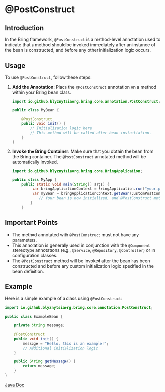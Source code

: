 # @PostConstruct

## Introduction

In the Bring framework, `@PostConstruct` is a method-level annotation used to indicate that a method should be invoked immediately after an instance of the bean is constructed, and before any other initialization logic occurs.
## Usage

To use `@PostConstruct`, follow these steps:

1. **Add the Annotation**: Place the `@PostConstruct` annotation on a method within your Bring bean class.

    ```java
    import io.github.blyznytsiaorg.bring.core.annotation.PostConstruct;

    public class MyBean {

        @PostConstruct
        public void init() {
            // Initialization logic here
            // This method will be called after bean instantiation.
        }
    }
    ```


2. **Invoke the Bring Container**: Make sure that you obtain the bean from the Bring container. The `@PostConstruct` annotated method will be automatically invoked.

    ```java
    import io.github.blyznytsiaorg.bring.core.BringApplication;

    public class MyApp {
        public static void main(String[] args) {
             var bringApplicationContext = BringApplication.run("your.path");
             var myBean = bringApplicationContext.getBean(CustomPostConstruct.class);
                // Your bean is now initialized, and @PostConstruct method has been called.
            }
        }
    ```

## Important Points

- The method annotated with `@PostConstruct` must not have any parameters.
- This annotation is generally used in conjunction with the `@Component` stereotype annotations (e.g., `@Service`, `@Repository`, `@Controller`) or in configuration classes.
- The `@PostConstruct` method will be invoked after the bean has been constructed and before any custom initialization logic specified in the bean definition.

## Example

Here is a simple example of a class using `@PostConstruct`:

```java
import io.github.blyznytsiaorg.bring.core.annotation.PostConstruct;

public class ExampleBean {

    private String message;

    @PostConstruct
    public void init() {
        message = "Hello, this is an example!";
        // Additional initialization logic
    }

    public String getMessage() {
        return message;
    }
}
```

[Java Doc](https://BlyznytsiaOrg.github.io/bring-core-javadoc/com/bobocode/bring/core/annotation/PostConstruct.html)

